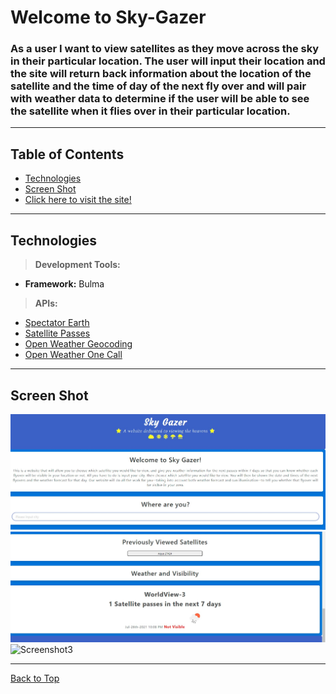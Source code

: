 # Welcome to Sky-Gazer

### As a user I want to view satellites as they move across the sky in their particular location. The user will input their location and the site will return back information about the location of the satellite and the time of day of the next fly over and will pair with weather data to determine if the user will be able to see the satellite when it flies over in their particular location.
---

## Table of Contents
 * [Technologies](#technologies)
 * [Screen Shot](#screen-shot) 
 * [Click here to visit the site!](https://pamtheham.github.io/Sky-Gazer/)
---

## Technologies 
><b>Development Tools:</b>
 * <b>Framework:</b> Bulma

><b>APIs:</b>
 * [Spectator Earth](https://spectator.earth/)
 * [Satellite Passes](https://satellites.fly.dev/)
 * [Open Weather Geocoding](https://openweathermap.org/api/geocoding-api)
 * [Open Weather One Call](https://openweathermap.org/api/one-call-api)
 

---

## Screen Shot

<img src="Assets/imgs/Screenshot1.jpg" alt="Screenshot1">
<img src="Assets/imgs/Screenshot2.jpg" alt="Screenshot2">
<img scr="Assets/imgs/Screenshot3.jpg" alt="Screenshot3">

---

[Back to Top](#welcome-to-sky-gazer)
